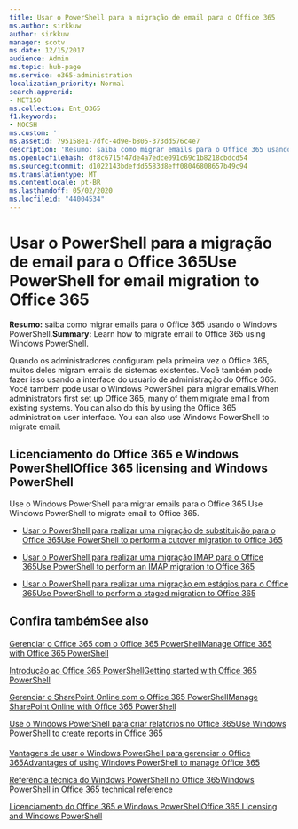 ```yaml
---
title: Usar o PowerShell para a migração de email para o Office 365
ms.author: sirkkuw
author: sirkkuw
manager: scotv
ms.date: 12/15/2017
audience: Admin
ms.topic: hub-page
ms.service: o365-administration
localization_priority: Normal
search.appverid:
- MET150
ms.collection: Ent_O365
f1.keywords:
- NOCSH
ms.custom: ''
ms.assetid: 795158e1-7dfc-4d9e-b805-373dd576c4e7
description: 'Resumo: saiba como migrar emails para o Office 365 usando o Windows PowerShell.'
ms.openlocfilehash: df8c6715f47de4a7edce091c69c1b8218cbdcd54
ms.sourcegitcommit: d1022143bdefdd5583d8eff08046808657b49c94
ms.translationtype: MT
ms.contentlocale: pt-BR
ms.lasthandoff: 05/02/2020
ms.locfileid: "44004534"
---
```

# <a name="use-powershell-for-email-migration-to-office-365"></a><span data-ttu-id="51d22-103">Usar o PowerShell para a migração de email para o Office 365</span><span class="sxs-lookup"><span data-stu-id="51d22-103">Use PowerShell for email migration to Office 365</span></span>

 <span data-ttu-id="51d22-104">**Resumo:** saiba como migrar emails para o Office 365 usando o Windows PowerShell.</span><span class="sxs-lookup"><span data-stu-id="51d22-104">**Summary:** Learn how to migrate email to Office 365 using Windows PowerShell.</span></span>
  
<span data-ttu-id="51d22-p101">Quando os administradores configuram pela primeira vez o Office 365, muitos deles migram emails de sistemas existentes. Você também pode fazer isso usando a interface do usuário de administração do Office 365. Você também pode usar o Windows PowerShell para migrar emails.</span><span class="sxs-lookup"><span data-stu-id="51d22-p101">When administrators first set up Office 365, many of them migrate email from existing systems. You can also do this by using the Office 365 administration user interface. You can also use Windows PowerShell to migrate email.</span></span>
  
## <a name="office-365-licensing-and-windows-powershell"></a><span data-ttu-id="51d22-108">Licenciamento do Office 365 e Windows PowerShell</span><span class="sxs-lookup"><span data-stu-id="51d22-108">Office 365 licensing and Windows PowerShell</span></span>

<span data-ttu-id="51d22-109">Use o Windows PowerShell para migrar emails para o Office 365.</span><span class="sxs-lookup"><span data-stu-id="51d22-109">Use Windows PowerShell to migrate email to Office 365.</span></span> 
  
- [<span data-ttu-id="51d22-110">Usar o PowerShell para realizar uma migração de substituição para o Office 365</span><span class="sxs-lookup"><span data-stu-id="51d22-110">Use PowerShell to perform a cutover migration to Office 365</span></span>](use-powershell-to-perform-a-cutover-migration-to-office-365.md)
    
- [<span data-ttu-id="51d22-111">Usar o PowerShell para realizar uma migração IMAP para o Office 365</span><span class="sxs-lookup"><span data-stu-id="51d22-111">Use PowerShell to perform an IMAP migration to Office 365</span></span>](use-powershell-to-perform-an-imap-migration-to-office-365.md)
    
- [<span data-ttu-id="51d22-112">Usar o PowerShell para realizar uma migração em estágios para o Office 365</span><span class="sxs-lookup"><span data-stu-id="51d22-112">Use PowerShell to perform a staged migration to Office 365</span></span>](use-powershell-to-perform-a-staged-migration-to-office-365.md)
    
## <a name="see-also"></a><span data-ttu-id="51d22-113">Confira também</span><span class="sxs-lookup"><span data-stu-id="51d22-113">See also</span></span>

#### 

[<span data-ttu-id="51d22-114">Gerenciar o Office 365 com o Office 365 PowerShell</span><span class="sxs-lookup"><span data-stu-id="51d22-114">Manage Office 365 with Office 365 PowerShell</span></span>](manage-office-365-with-office-365-powershell.md)
  
[<span data-ttu-id="51d22-115">Introdução ao Office 365 PowerShell</span><span class="sxs-lookup"><span data-stu-id="51d22-115">Getting started with Office 365 PowerShell</span></span>](getting-started-with-office-365-powershell.md)
  
[<span data-ttu-id="51d22-116">Gerenciar o SharePoint Online com o Office 365 PowerShell</span><span class="sxs-lookup"><span data-stu-id="51d22-116">Manage SharePoint Online with Office 365 PowerShell</span></span>](manage-sharepoint-online-with-office-365-powershell.md)
  
[<span data-ttu-id="51d22-117">Use o Windows PowerShell para criar relatórios no Office 365</span><span class="sxs-lookup"><span data-stu-id="51d22-117">Use Windows PowerShell to create reports in Office 365</span></span>](use-windows-powershell-to-create-reports-in-office-365.md)
#### 

[<span data-ttu-id="51d22-118">Vantagens de usar o Windows PowerShell para gerenciar o Office 365</span><span class="sxs-lookup"><span data-stu-id="51d22-118">Advantages of using Windows PowerShell to manage Office 365</span></span>](https://technet.microsoft.com/library/15144a50-453e-4cd5-befd-bc6736697967.aspx)
  
[<span data-ttu-id="51d22-119">Referência técnica do Windows PowerShell no Office 365</span><span class="sxs-lookup"><span data-stu-id="51d22-119">Windows PowerShell in Office 365 technical reference</span></span>](https://technet.microsoft.com/library/10d5c66a-7579-4319-aaa5-7a5e21d49cea.aspx)
  
[<span data-ttu-id="51d22-120">Licenciamento do Office 365 e Windows PowerShell</span><span class="sxs-lookup"><span data-stu-id="51d22-120">Office 365 Licensing and Windows PowerShell</span></span>](https://technet.microsoft.com/library/6ca0e430-f7ba-4184-becf-14c6c5c8dde5.aspx)


